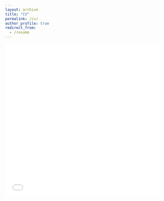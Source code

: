 ```yaml
---
layout: archive
title: "CV"
permalink: /cv/
author_profile: true
redirect_from:
  - /resume
---
```


<iframe src="/files/CV - 202510.pdf" width="100%" height="500" frameborder="no" border="0" marginwidth="0" marginheight="0"></iframe>



